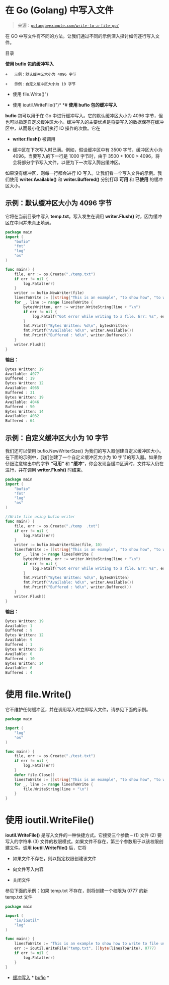 <!--yml

类别：未分类

日期：2024-10-13 06:06:54

-->

# 在 Go (Golang) 中写入文件

> 来源：[`golangbyexample.com/write-to-a-file-go/`](https://golangbyexample.com/write-to-a-file-go/)

在 GO 中写文件有不同的方法。让我们通过不同的示例深入探讨如何逐行写入文件。

目录

**使用 bufio 包的缓冲写入**

    +   示例：默认缓冲区大小为 4096 字节

    +   示例：自定义缓冲区大小为 10 字节

+   使用 file.Write()")

+   使用 ioutil.WriteFile()")*  *# **使用 bufio 包的缓冲写入**

**bufio** 包可以用于在 Go 中进行缓冲写入。它的默认缓冲区大小为 4096 字节，但也可以指定自定义缓冲区大小。缓冲写入的主要优点是将要写入的数据保存在缓冲区中，从而最小化我们执行 IO 操作的次数。它在

+   **writer.flush()** 被调用

+   缓冲区在下次写入时已满。例如，假设缓冲区中有 3500 字节，缓冲区大小为 4096。当要写入的下一行是 1000 字节时，由于 3500 + 1000 > 4096，将会将部分字节写入文件，以便为下一次写入腾出缓冲区。

如果没有缓冲区，则每一行都会进行 IO 写入。让我们看一个写入文件的示例。我们使用 **writer.Available()** 和 **writer.Buffered()** 分别打印 **可用** 和 **已使用** 的缓冲区大小。

## **示例：默认缓冲区大小为 4096 字节**

它将在当前目录中写入 **temp.txt**。写入发生在调用 **writer.Flush()** 时，因为缓冲区在中间并未真正填满。

```go
package main
import (
    "bufio"
    "fmt"
    "log"
    "os"
)

func main() {
    file, err := os.Create("./temp.txt")
    if err != nil {
        log.Fatal(err)
    }
    writer := bufio.NewWriter(file)
    linesToWrite := []string{"This is an example", "to show how", "to write to a file", "line by line."}
    for _, line := range linesToWrite {
        bytesWritten, err := writer.WriteString(line + "\n")
        if err != nil {
            log.Fatalf("Got error while writing to a file. Err: %s", err.Error())
        }
        fmt.Printf("Bytes Written: %d\n", bytesWritten)
        fmt.Printf("Available: %d\n", writer.Available())
        fmt.Printf("Buffered : %d\n", writer.Buffered())
    }
    writer.Flush()
}
```

**输出：**

```go
Bytes Written: 19
Available: 4077
Buffered : 19
Bytes Written: 12
Available: 4065
Buffered : 31
Bytes Written: 19
Available: 4046
Buffered : 50
Bytes Written: 14
Available: 4032
Buffered : 64
```

## **示例：自定义缓冲区大小为 10 字节**

我们还可以使用 bufio.NewWriterSize() 为我们的写入器创建自定义缓冲区大小。在下面的示例中，我们创建了一个自定义缓冲区大小为 10 字节的写入器。如果你仔细注意输出中的字节 **“可用”** 和 **“缓冲”**，你会发现当缓冲区满时，文件写入仍在进行，并在调用 **writer.Flush()** 时结束。

```go
package main
import (
    "bufio"
    "fmt"
    "log"
    "os"
)

//Write file using bufio writer
func main() {
    file, err := os.Create("./temp  .txt")
    if err != nil {
        log.Fatal(err)
    }
    writer := bufio.NewWriterSize(file, 10)
    linesToWrite := []string{"This is an example", "to show how", "to write to a file", "line by line."}
    for _, line := range linesToWrite {
        bytesWritten, err := writer.WriteString(line + "\n")
        if err != nil {
            log.Fatalf("Got error while writing to a file. Err: %s", err.Error())
        }
        fmt.Printf("Bytes Written: %d\n", bytesWritten)
        fmt.Printf("Available: %d\n", writer.Available())
        fmt.Printf("Buffered : %d\n", writer.Buffered())
    }
    writer.Flush()
}
```

**输出：**

```go
Bytes Written: 19
Available: 1
Buffered : 9
Bytes Written: 12
Available: 9
Buffered : 1
Bytes Written: 19
Available: 0
Buffered : 10
Bytes Written: 14
Available: 6
Buffered : 4
```

# **使用 file.Write()**

它不维护任何缓冲区，并在调用写入时立即写入文件。请参见下面的示例。

```go
package main

import (
    "log"
    "os"
)

func main() {
    file, err := os.Create("./test.txt")
    if err != nil {
        log.Fatal(err)
    }
    defer file.Close()
    linesToWrite := []string{"This is an example", "to show how", "to write to a file", "line by line."}
    for _, line := range linesToWrite {
        file.WriteString(line + "\n")
    }
}
```

# **使用 ioutil.WriteFile()**

**ioutil.WriteFile()** 是写入文件的一种快捷方式。它接受三个参数 – (1) 文件 (2) 要写入的字符串 (3) 文件的权限模式。如果文件不存在，第三个参数用于以该权限创建文件。调用 **ioutil.WriteFile()** 后，它将

+   如果文件不存在，则以指定权限创建该文件

+   向文件写入内容

+   关闭文件

参见下面的示例：如果 temp.txt 不存在，则将创建一个权限为 0777 的新 temp.txt 文件

```go
package main

import (
    "io/ioutil"
    "log"
)

func main() {
    linesToWrite := "This is an example to show how to write to file using ioutil"
    err := ioutil.WriteFile("temp.txt", []byte(linesToWrite), 0777)
    if err != nil {
        log.Fatal(err)
    }
}
```

+   [缓冲写入](https://golangbyexample.com/tag/buffered-write/) *   [bufio](https://golangbyexample.com/tag/bufio/) *
